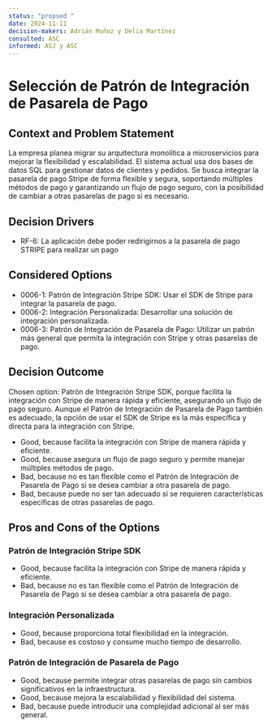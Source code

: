 ```yaml
---
status: "propsed "
date: 2024-11-11
decision-makers: Adrián Muñoz y Delia Martínez
consulted: ASC
informed: ASJ y ASC
---
```


# Selección de Patrón de Integración de Pasarela de Pago

## Context and Problem Statement

La empresa planea migrar su arquitectura monolítica a microservicios para mejorar la flexibilidad y escalabilidad. El sistema actual usa dos bases de datos SQL para gestionar datos de clientes y pedidos. Se busca integrar la pasarela de pago Stripe de forma flexible y segura, soportando múltiples métodos de pago y garantizando un flujo de pago seguro, con la posibilidad de cambiar a otras pasarelas de pago si es necesario.

## Decision Drivers

* RF-6: La aplicación debe poder redirigirnos a la pasarela de pago STRIPE para realizar un pago

## Considered Options

* 0006-1: Patrón de Integración Stripe SDK: Usar el SDK de Stripe para integrar la pasarela de pago.
* 0006-2: Integración Personalizada: Desarrollar una solución de integración personalizada.
* 0006-3: Patrón de Integración de Pasarela de Pago: Utilizar un patrón más general que permita la integración con Stripe y otras pasarelas de pago.

## Decision Outcome

Chosen option: Patrón de Integración Stripe SDK, porque facilita la integración con Stripe de manera rápida y eficiente, asegurando un flujo de pago seguro. Aunque el Patrón de Integración de Pasarela de Pago también es adecuado, la opción de usar el SDK de Stripe es la más específica y directa para la integración con Stripe.


* Good, because facilita la integración con Stripe de manera rápida y eficiente.
* Good, because asegura un flujo de pago seguro y permite manejar múltiples métodos de pago.
* Bad, because no es tan flexible como el Patrón de Integración de Pasarela de Pago si se desea cambiar a otra pasarela de pago.
* Bad, because puede no ser tan adecuado si se requieren características específicas de otras pasarelas de pago.

## Pros and Cons of the Options

### Patrón de Integración Stripe SDK

* Good, because facilita la integración con Stripe de manera rápida y eficiente.
* Bad, because no es tan flexible como el Patrón de Integración de Pasarela de Pago si se desea cambiar a otra pasarela de pago.

### Integración Personalizada

* Good, because proporciona total flexibilidad en la integración.
* Bad, because es costoso y consume mucho tiempo de desarrollo.

### Patrón de Integración de Pasarela de Pago

* Good, because permite integrar otras pasarelas de pago sin cambios significativos en la infraestructura.
* Good, because mejora la escalabilidad y flexibilidad del sistema.
* Bad, because puede introducir una complejidad adicional al ser más general.
